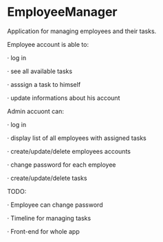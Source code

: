 # EmployeeManager

Application for managing employees and their tasks.

Employee account is able to:

· log in

· see all available tasks

· asssign a task to himself

· update informations about his account



Admin accuont can:

· log in

· display list of all employees with assigned tasks

· create/update/delete employees accounts

· change password for each employee

· create/update/delete tasks


TODO:

· Employee can change password

· Timeline for managing tasks

· Front-end for whole app


